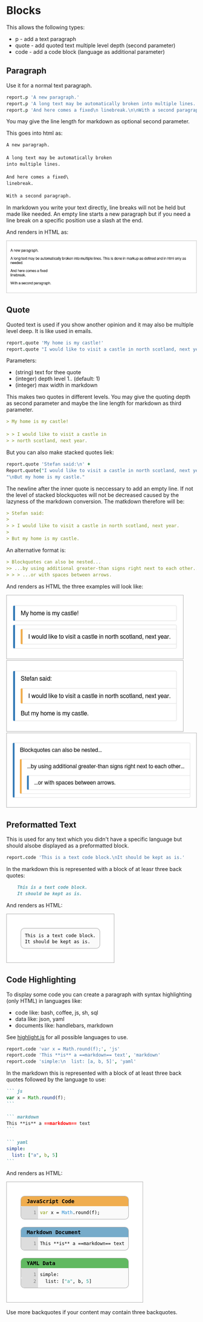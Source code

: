 Blocks
=====================================================================
This allows the following types:

- p - add a text paragraph
- quote - add quoted text multiple level depth (second parameter)
- code - add a code block (language as additional parameter)


Paragraph
---------------------------------------------------------------------
Use it for a normal text paragraph.

``` coffee
report.p 'A new paragraph.'
report.p 'A long text may be automatically broken into multiple lines.', 40
report.p 'And here comes a fixed\n linebreak.\n\nWith a second paragraph.'
```

You may give the line length for markdown as optional second parameter.

This goes into html as:

``` markdown
A new paragraph.

A long text may be automatically broken
into multiple lines.

And here comes a fixed\
linebreak.

With a second paragraph.
```

In markdown you write your text directly, line breaks will not be held but made
like needed. An empty line starts a new paragraph but if you need a line break
on a specific position use a slash at the end.

And renders in HTML as:

![paragraph](../examples/block-paragraph.png)


Quote
----------------------------------------------------------------------
Quoted text is used if you show another opinion and it may also be multiple level
deep. It is like used in emails.


``` coffee
report.quote 'My home is my castle!'
report.quote "I would like to visit a castle in north scotland, next year.", 2, 40
```

Parameters:

- (string) text for thee quote
- (integer) depth level 1.. (default: 1)
- (integer) max width in markdown

This makes two quotes in different levels.
You may give the quoting depth as second parameter and maybe the line length for
markdown as third parameter.

``` markdown
> My home is my castle!

> > I would like to visit a castle in
> > north scotland, next year.
```

But you can also make stacked quotes liek:

``` coffee
report.quote 'Stefan said:\n' +
Report.quote("I would like to visit a castle in north scotland, next year.") +
"\nBut my home is my castle."
```

The newline after the inner quote is neccessary to add an empty line. If not the
level of stacked blockquotes will not be decreased caused by the lazyness of the
markdown conversion. The matkdown therefore will be:

``` markdown
> Stefan said:
>
> > I would like to visit a castle in north scotland, next year.
>
> But my home is my castle.
```

An alternative format is:

``` markdown
> Blockquotes can also be nested...
>> ...by using additional greater-than signs right next to each other...
> > > ...or with spaces between arrows.
```

And renders as HTML the three examples will look like:

![quote](../examples/block-quote.png) ![quote](../examples/block-quote2.png) ![quote](../examples/block-quote3.png)


Preformatted Text
---------------------------------------------------------------------
This is used for any text which you didn't have a specific language but should alsobe
displayed as a preformatted block.

``` coffee
report.code 'This is a text code block.\nIt should be kept as is.'
```

In the markdown this is represented with a block of at leasr three back quotes:

```` markdown
    This is a text code block.
    It should be kept as is.
````

And renders as HTML:

![html](../examples/block-pre.png)


Code Highlighting
--------------------------------------------------------------------------
To display some code you can create a paragraph with syntax highlighting (only HTML)
in languages like:

- code like: bash, coffee, js, sh, sql
- data like: json, yaml
- documents like: handlebars, markdown

See [highlight.js](https://highlightjs.org/static/demo/) for all possible languages
to use.

``` coffee
report.code 'var x = Math.round(f);', 'js'
report.code 'This **is** a ==markdown== text', 'markdown'
report.code 'simple:\n  list: [a, b, 5]', 'yaml'
```

In the markdown this is represented with a block of at least three back quotes
followed by the language to use:

```` markdown
``` js
var x = Math.round(f);
```

``` markdown
This **is** a ==markdown== text
```

``` yaml
simple:
  list: ["a", b, 5]
```
````

And renders as HTML:

![html](../examples/block-code.png)

Use more backquotes if your content may contain three backquotes.
